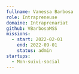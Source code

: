```yaml
---
fullname: Vanessa Barbosa
role: Intrapreneuse
domaine: Intraprenariat
github: VBarbosaMSS
missions:
  - start: 2022-02-01
    end: 2022-09-01
    status: admin
startups:
  - Mon-suivi-social
---
```


